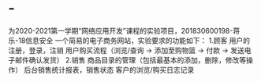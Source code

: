 # -
为2020-2021第一学期“网络应用开发”课程的实验项目，201830600198-蒋乐-18信息安全
一个简易的电子商务网站，实验要求的功能如下：
1.顾客
用户的注册，登录，注销
用户购买流程（浏览/查询 -> 添加至购物篮 -> 付款 -> 发送电子邮件确认发货）
2.销售
商品目录的管理（包括最基本的添加，删除，修改等操作）
后台销售统计报表，销售状态
客户的浏览/购买日志记录
